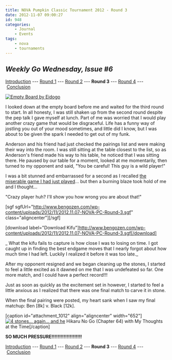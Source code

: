 ```yaml
---
title: NOVA Pumpkin Classic Tournament 2012 - Round 3
date: 2012-11-07 09:00:27
id: 948
categories:
	- Journal
	- Events
tags:
	- nova
	- tournaments
---
```


## _Weekly Go Wednesday, Issue #6_

[Introduction](http://www.bengozen.com/nova-pumpkin-class-2012-intro/ "NOVA Pumpkin Classic Tournament 2012 — Introduction") --- [Round 1](http://www.bengozen.com/nova-pumpkin-classic-tournament-2012-round-1/ "NOVA Pumpkin Classic Tournament 2012 — Round 1") --- [Round 2](http://www.bengozen.com/nova-pumpkin-classic-tournament-2012-round-2/ "NOVA Pumpkin Classic Tournament 2012 — Round 2") --- **Round 3** --- [Round 4](http://www.bengozen.com/nova-pumpkin-classic-tournament-2012-round-4/ "NOVA Pumpkin Classic Tournament 2012 — Round 4") --- [Conclusion](http://www.bengozen.com/nova-pumpkin-classic-tournament-2012-conclusion/ "NOVA Pumpkin Classic Tournament 2012 — Conclusion")

[![Empty Board by Eidogo](http://www.bengozen.com/wp-content/uploads/2012/11/Blank-300x300.png "Empty Board")](http://www.bengozen.com/wp-content/uploads/2012/11/Blank.png)

I looked down at the empty board before me and waited for the third round to start. In all honesty, I was still shaken up from the second round despite the pep talk I gave myself at lunch. Part of me was worried that I would play another crazy game that would be disgraceful. Life has a funny way of jostling you out of your mood sometimes, and little did I know, but I was about to be given the spark I needed to get out of my funk.

<!--more-->

Anderson and his friend had just checked the pairings list and were making their way into the room. I was still sitting at the table closest to the list, so as Anderson's friend made his way to his table, he noticed that I was sitting there. He paused by our table for a moment, looked at me momentarily, then turned to my opponent and said, "You be careful! This guy is a wild player!"

I was a bit stunned and embarrassed for a second as I recalled [the miserable game I had just played](http://www.bengozen.com/nova-pumpkin-classic-tournament-2012-round-2/ "NOVA Pumpkin Classic Tournament 2012 — Round 2")... but then a burning blaze took hold of me and I thought...

"Crazy player huh? I'll show you how wrong you are about that!"

<!--more-->

[sgf sgfUrl="http://www.bengozen.com/wp-content/uploads/2012/11/2012.11.07-NOVA-PC-Round-3.sgf" class="aligncenter"][/sgf]

[download label="Download Kifu"]http://www.bengozen.com/wp-content/uploads/2012/11/2012.11.07-NOVA-PC-Round-3.sgf[/download]

_ What the kifu fails to capture is how close I was to losing on time. I got caught up in finding the best endgame moves that I nearly forgot about how much time I had left. Luckily I realized it before it was too late._

After my opponent resigned and we began cleaning up the stones, I started to feel a little excited as it dawned on me that I was undefeated so far. One more match, and I could have a perfect record!!!

Just as soon as quickly as the excitement set in however, I started to feel a little anxious as I realized that there was one final match to carve it in stone.

When the final pairing were posted, my heart sank when I saw my final matchup: Ben [8k] v. Black [12k].

[caption id="attachment_1012" align="aligncenter" width="652"][![4 stones... again... and he](http://www.bengozen.com/wp-content/uploads/2012/11/hikaru64_15.jpg "hikarunogo bengozen caption")](http://www.bengozen.com/wp-content/uploads/2012/11/hikaru64_15.jpg) Hikaru No Go (Chapter 64) with My Thoughts at the Time[/caption]

**SO MUCH PRESSURE!!!!!!!!!!!!!!!!!!!!**

[Introduction](http://www.bengozen.com/nova-pumpkin-class-2012-intro/ "NOVA Pumpkin Classic Tournament 2012 — Introduction") --- [Round 1](http://www.bengozen.com/nova-pumpkin-classic-tournament-2012-round-1/ "NOVA Pumpkin Classic Tournament 2012 — Round 1") --- [Round 2](http://www.bengozen.com/nova-pumpkin-classic-tournament-2012-round-2/ "NOVA Pumpkin Classic Tournament 2012 — Round 2") --- **Round 3** --- [Round 4](http://www.bengozen.com/nova-pumpkin-classic-tournament-2012-round-4/ "NOVA Pumpkin Classic Tournament 2012 — Round 4") --- [Conclusion](http://www.bengozen.com/nova-pumpkin-classic-tournament-2012-conclusion/ "NOVA Pumpkin Classic Tournament 2012 — Conclusion")